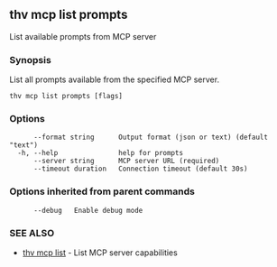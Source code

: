 ## thv mcp list prompts

List available prompts from MCP server

### Synopsis

List all prompts available from the specified MCP server.

```
thv mcp list prompts [flags]
```

### Options

```
      --format string      Output format (json or text) (default "text")
  -h, --help               help for prompts
      --server string      MCP server URL (required)
      --timeout duration   Connection timeout (default 30s)
```

### Options inherited from parent commands

```
      --debug   Enable debug mode
```

### SEE ALSO

* [thv mcp list](thv_mcp_list.md)	 - List MCP server capabilities

